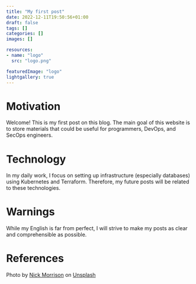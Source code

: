 ```yaml
---
title: "My first post"
date: 2022-12-11T19:50:56+01:00
draft: false
tags: []
categories: []
images: []

resources:
- name: "logo"
  src: "logo.png"

featuredImage: "logo"
lightgallery: true
---
```


# Motivation
Welcome! This is my first post on this blog. The main goal of this website is to store materials that could be useful for programmers, DevOps, and SecOps engineers.

# Technology
In my daily work, I focus on setting up infrastructure (especially databases) using Kubernetes and Terraform. Therefore, my future posts will be related to these technologies.

# Warnings
While my English is far from perfect, I will strive to make my posts as clear and comprehensible as possible.

# References
Photo by [Nick Morrison](https://unsplash.com/@nickmorrison) on [Unsplash](https://unsplash.com)


